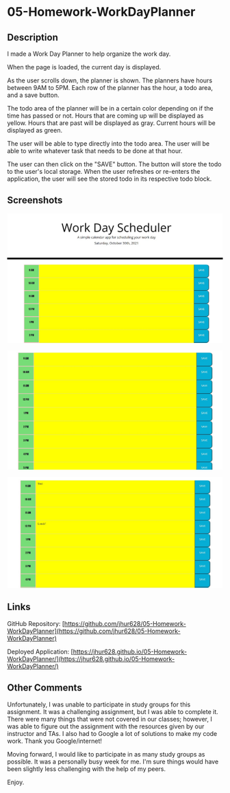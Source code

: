 # 05-Homework-WorkDayPlanner

## Description

I made a Work Day Planner to help organize the work day.

When the page is loaded, the current day is displayed.

As the user scrolls down, the planner is shown. The planners have hours between 9AM to 5PM. Each row of the planner has the hour, a todo area, and a save button. 

The todo area of the planner will be in a certain color depending on if the time has passed or not. Hours that are coming up will be displayed as yellow. Hours that are past will be displayed as gray. Current hours will be displayed as green.

The user will be able to type directly into the todo area. The user will be able to write whatever task that needs to be done at that hour.

The user can then click on the "SAVE" button. The button will store the todo to the user's local storage. When the user refreshes or re-enters the application, the user will see the stored todo in its respective todo block.

## Screenshots

![Work Day Planner Date](./assets/images/workPlanner1.jpg)

![Work Day Planner Blank](./assets/images/workPlanner2.jpg)

![Work Day Planner Saved Todos](./assets/images/workPlanner3.jpg)

## Links

GitHub Repository: [https://github.com/jhur628/05-Homework-WorkDayPlanner](https://github.com/jhur628/05-Homework-WorkDayPlanner)

Deployed Application: [https://jhur628.github.io/05-Homework-WorkDayPlanner/](https://jhur628.github.io/05-Homework-WorkDayPlanner/)

## Other Comments

Unfortunately, I was unable to participate in study groups for this assignment. It was a challenging assignment, but I was able to complete it. There were many things that were not covered in our classes; however, I was able to figure out the assignment with the resources given by our instructor and TAs. I also had to Google a lot of solutions to make my code work. Thank you Google/internet!

Moving forward, I would like to participate in as many study groups as possible. It was a personally busy week for me. I'm sure things would have been slightly less challenging with the help of my peers.

Enjoy.
